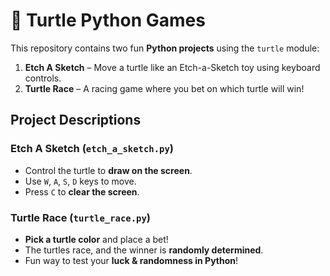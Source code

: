 # 🐢 Turtle Python Games  

This repository contains two fun **Python projects** using the `turtle` module:  
1. **Etch A Sketch**  – Move a turtle like an Etch-a-Sketch toy using keyboard controls.  
2. **Turtle Race**  – A racing game where you bet on which turtle will win!  

##  Project Descriptions  

###  **Etch A Sketch (`etch_a_sketch.py`)**  
- Control the turtle to **draw on the screen**.  
- Use `W`, `A`, `S`, `D` keys to move.  
- Press `C` to **clear the screen**.  

###  **Turtle Race (`turtle_race.py`)**  
- **Pick a turtle color** and place a bet!  
- The turtles race, and the winner is **randomly determined**.  
- Fun way to test your **luck & randomness in Python**!  


